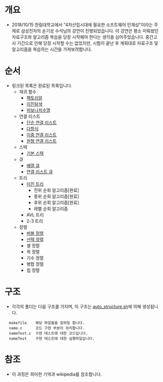 # 개요
* 2018/10/15 한림대학교에서 "4차산업시대에 필요한 소프트웨어 인재상"이라는 주제로 삼성전자의 손기성 수석님의 강연이 진행되었습니다. 이 강연은 평소 미뤄왔던 자료구조와 알고리즘 복습을 당장 시작해야 한다는 생각을 심어주었습니다. 중간고사 기간으로 인해 당장 시작할 수는 없었지만, 시험이 끝난 후 계획대로  자료구조 및 알고리즘을 복습하는 시간을 가져보려합니다.

# 순서
* 링크된 목록은 완료된 목록입니다.
  - 재귀 함수
    + [팩토리알](https://github.com/BJ-Lim/Algorithm/tree/master/factorial)
    + [이진탐색](https://github.com/BJ-Lim/Algorithm/tree/master/binarySearch)
    + [피보나치수열](https://github.com/BJ-Lim/Algorithm/tree/master/fibonacci)
  - 연결 리스트
    + [단순 연결 리스트](https://github.com/BJ-Lim/Algorithm/tree/master/simpleLinkedList)
    + [다항식](https://github.com/BJ-Lim/Algorithm/tree/master/polynomial)
    + [이중 연결 리스트](https://github.com/BJ-Lim/Algorithm/tree/master/doublyLinkedList)
    + [원형 연결 리스트](https://github.com/BJ-Lim/Algorithm/tree/master/circularLinkedList)
  - 스택
    + [기본 스택](https://github.com/BJ-Lim/Algorithm/tree/master/stack)
  - 큐
    + [배열 큐](https://github.com/BJ-Lim/Algorithm/tree/master/simpleQueue)
    + [연결 리스트 큐](https://github.com/BJ-Lim/Algorithm/tree/master/linkedQueue)
  - 트리
    + [이진 트리](https://github.com/BJ-Lim/Algorithm/tree/master/tree_binary)
      + 전위 순회 알고리즘[완료]
      + 중위 순회 알고리즘[완료]
      + 후위 순회 알고리즘[완료]
      + 레벨 순회 알고리즘
    + AVL 트리
    + 2-3 트리
  - 정렬
    + [버블 정렬](https://github.com/BJ-Lim/Algorithm/tree/master/sort_bubble)
    + [선택 정렬](https://github.com/BJ-Lim/Algorithm/tree/master/sort_select)
    + 셸 정렬
    + 퀵 정렬
    + 기수 정렬
    + 병합 정렬
    + 힙 정렬

# 구조
* 각각의 폴더는 다음 구조를 가지며, 이 구조는 [auto_structure.sh](https://github.com/BJ-Lim/Algorithm/blob/master/auto_structure.sh)에 의해 생성됩니다.
```
  makefile    해당 파일들을 컴파일 합니다.
  name.c      코드 구현 부분이 위치합니다.
  nameTest.c  구현 테스트에 대한 코드입니다.
  nameTest    구현 테스트에 대한 실행파일입니다.
```
# 참조
* 이 과정은 희미한 기억과 wikipedia를 참조합니다.

